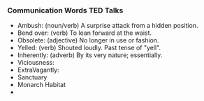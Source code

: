 ### Communication Words TED Talks
- Ambush: (noun/verb) A surprise attack from a hidden position.
- Bend over: (verb) To lean forward at the waist.
- Obsolete: (adjective) No longer in use or fashion.
- Yelled: (verb) Shouted loudly. Past tense of "yell".
- Inherently: (adverb) By its very nature; essentially.
- Viciousness:
- ExtraVagantly:
- Sanctuary
- Monarch Habitat
- 